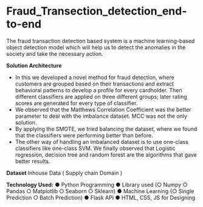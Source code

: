 # Fraud_Transection_detection_end-to-end
The fraud transaction detection based system is a machine learning-based object detection model which will help us to detect the anomalies in the society and take the necessary action.

<b>Solution Architecture</b>
<ul>
  <li>In this we developed a novel method for fraud detection, where customers are grouped
based on their transactions and extract behavioral patterns to develop a profile for every
cardholder. Then different classifiers are applied on three different groups; later rating
scores are generated for every type of classifier.</li>
  <li>We observed that the Matthews Correlation Coefficient was the better parameter to deal
with the imbalance dataset. MCC was not the only solution.</li>
  <li>By applying the SMOTE, we tried balancing the dataset, where we found that the
classifiers were performing better than before.</li>
  <li>The other way of handling an imbalanced dataset is to use one-class classifiers like
one-class SVM. We finally observed that Logistic regression, decision tree and random
forest are the algorithms that gave better results.</li>
</ul>

<b>Dataset </b>
Inhouse Data ( Supply chain Domain )

<b>Technology Used:</b>
● Python Programming
● Library used
  (○ Numpy
  ○ Pandas
  ○ Matplotlib
  ○ Seaborn
  ○ Sklearn)
● Machine Learning
  {○ Single Prediction
  ○ Batch Prediction)
● Flask API
● HTML, CSS, JS for Designing
